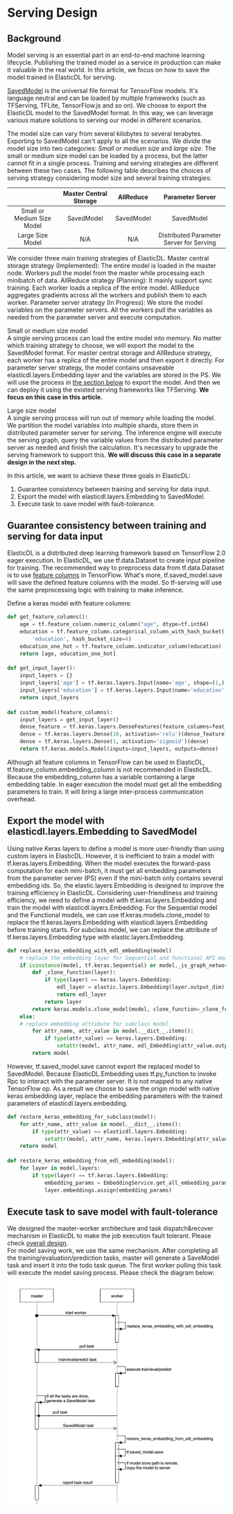 # Serving Design

## Background

Model serving is an essential part in an end-to-end machine learning lifecycle. Publishing the trained model as a service in production can make it valuable in the real world. In this article, we focus on how to save the model trained in ElasticDL for serving.

[SavedModel](https://www.tensorflow.org/guide/saved_model) is the universal file format for TensorFlow models. It's language neutral and can be loaded by multiple frameworks (such as TFServing, TFLite, TensorFlow.js and so on). We choose to export the ElasticDL model to the SavedModel format. In this way, we can leverage various mature solutions to serving our model in different scenarios.

The model size can vary from several kilobytes to several terabytes. Exporting to SavedModel can't apply to all the scenarios. We divide the model size into two categories: *Small or medium size* and *large size*. The small or medium size model can be loaded by a process, but the latter cannot fit in a single process. Training and serving strategies are different between these two cases. The following table describes the choices of serving strategy considering model size and several training strategies:

|                            | Master Central Storage |  AllReduce  |            Parameter Server              |
|:--------------------------:|:----------------------:|:-----------:|:----------------------------------------:|
| Small or Medium Size Model |       SavedModel       |  SavedModel |               SavedModel                 |
| Large Size Model           |          N/A           |     N/A     | Distributed Parameter Server for Serving |

We consider three main training strategies of ElasticDL. Master central storage strategy (Implemented): The entire model is loaded in the master node. Workers pull the model from the master while processing each minibatch of data. AllReduce strategy (Planning): It mainly support sync training. Each worker loads a replica of the entire model. AllReduce aggregates gradients across all the workers and publish them to each worker. Parameter server strategy (In Progress): We store the model variables on the parameter servers. All the workers pull the variables as needed from the parameter server and execute computation.

Small or medium size model\
A single serving process can load the entire model into memory. No matter which training strategy to choose, we will export the model to the SavedModel format. For master central storage and AllReduce strategy, each worker has a replica of the entire model and then export it directly. For parameter server strategy, the model contains unsaveable elasticdl.layers.Embedding layer and the variables are stored in the PS. We will use the process in [the section below](#Export-the-model-with-elasticdl.layers.Embedding-to-SavedModel) to export the model. And then we can deploy it using the existed serving frameworks like TFServing. **We focus on this case in this article.**

Large size model\
A single serving process will run out of memory while loading the model. We partition the model variables into multiple shards, store them in distributed parameter server for serving. The inference engine will execute the serving graph, query the variable values from the distributed parameter server as needed and finish the calculation. It's necessary to upgrade the serving framework to support this. **We will discuss this case in a separate design in the next step.**

In this article, we want to achieve these three goals in ElasticDL:

1. Guarantee consistency between training and serving for data input.
2. Export the model with elasticdl.layers.Embedding to SavedModel.
3. Execute task to save model with fault-tolerance.

## Guarantee consistency between training and serving for data input

ElasticDL is a distributed deep learning framework based on TensorFlow 2.0 eager execution. In ElasticDL, we use tf.data.Dataset to create input pipeline for training. The recommended way to preprocess data from tf.data.Dataset is to use [feature columns](https://www.tensorflow.org/tutorials/structured_data/feature_columns) in TensorFlow. What's more, tf.saved_model.save will save the defined feature columns with the model. So tf-serving will use the same preprocessing logic with training to make inference.

Define a keras model with feature columns:

```python
def get_feature_columns():
    age = tf.feature_column.numeric_column("age", dtype=tf.int64)
    education = tf.feature_column.categorical_column_with_hash_bucket(
        'education', hash_bucket_size=4)
    education_one_hot = tf.feature_column.indicator_column(education)
    return [age, education_one_hot]

def get_input_layer():
    input_layers = {}
    input_layers['age'] = tf.keras.layers.Input(name='age', shape=(1,), dtype=tf.int64)
    input_layers['education'] = tf.keras.layers.Input(name='education', shape=(1,), dtype=tf.string)
    return input_layers

def custom_model(feature_columns):
    input_layers = get_input_layer()
    dense_feature = tf.keras.layers.DenseFeatures(feature_columns=feat_cols)(input_layers)
    dense = tf.keras.layers.Dense(10, activation='relu')(dense_feature)
    dense = tf.keras.layers.Dense(1, activation='sigmoid')(dense)
    return tf.keras.models.Model(inputs=input_layers, outputs=dense)
```

Although all feature columns in TensorFlow can be used in ElasticDL, tf.feature_column.embedding_column is not recommended in ElasticDL. Because the embedding_column has a variable containing a large embedding table. In eager execution the model must get all the embedding parameters to train. It will bring a large inter-process communication overhead.

## Export the model with elasticdl.layers.Embedding to SavedModel

Using native Keras layers to define a model is more user-friendly than using custom layers in ElasticDL. However, it is inefficient to train a model with tf.keras.layers.Embedding. When the model executes the forward-pass computation for each mini-batch, it must get all embedding parameters from the parameter server (PS) even if the mini-batch only contains several embedding ids. So, the elastic.layers.Embedding is designed to improve the training efficiency in ElasticDL. Considering user-friendliness and training efficiency, we need to define a model with tf.keras.layers.Embedding and train the model with elasticdl.layers.Embedding. For the Sequential model and the Functional models, we can use tf.keras.models.clone_model to replace the tf.keras.layers.Embedding with elasticdl.layers.Embedding before training starts. For subclass model, we can replace the attribute of tf.keras.layers.Embedding type with elastic.layers.Embedding.

```python
def replace_keras_embedding_with_edl_embedding(model)
    # replace the embedding layer for Sequential and functional API models
    if isinstance(model, tf.keras.Sequential) or model._is_graph_network:
        def _clone_function(layer):
            if type(layer) == keras.layers.Embedding:
                edl_layer = elastic.layers.Embedding(layer.output_dim)
                return edl_layer
            return layer
        return keras.models.clone_model(model, clone_function=_clone_function)
    else:
    # replace embedding attribute for subclass model
        for attr_name, attr_value in model.__dict__.items():
            if type(attr_value) == keras.layers.Embedding:
                setattr(model, attr_name, edl_Embedding(attr_value.output_dim))
        return model
```

However, tf.saved_model.save cannot export the replaced model to SavedModel. Because ElasticDL.Embedding uses tf.py_function to invoke Rpc to interact with the parameter server. It is not mapped to any native TensorFlow op. As a result we choose to save the origin model with native keras embedding layer, replace the embedding parameters with the trained parameters of elasticdl.layers.embedding.

```python
def restore_keras_embedding_for_subclass(model):
    for attr_name, attr_value in model.__dict__.items():
        if type(attr_value) == elasticdl.layers.Embedding:
            setattr(model, attr_name, keras.layers.Embedding(attr_value.output_dim))
    return model

def restore_keras_embedding_from_edl_embedding(model):
    for layer in model.layers:
        if type(layer) == tf.keras.layers.Embedding:
            embedding_params = EmbeddingService.get_all_embedding_params(layer)
            layer.embeddings.assign(embedding_params)
```

## Execute task to save model with fault-tolerance

We designed the master-worker architecture and task dispatch&recover mechanism in ElasticDL to make the job execution fault tolerant. Please check [overall design](./overall_design.md).\
For model saving work, we use the same mechanism. After completing all the training/evaluation/prediction tasks, master will generate a SaveModel task and insert it into the todo task queue. The first worker pulling this task will execute the model saving process. Please check the diagram below:

![saved_model_task](../images/saved_model_task.png)
